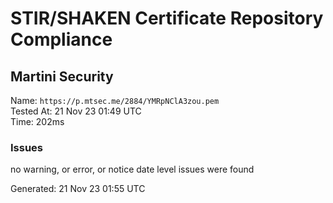 # STIR/SHAKEN Certificate Repository Compliance

## Martini Security

Name: `https://p.mtsec.me/2884/YMRpNClA3zou.pem`\
Tested At: 21 Nov 23 01:49 UTC\
Time: 202ms

### Issues

no warning, or error, or notice date level issues were found

Generated: 21 Nov 23 01:55 UTC